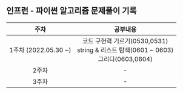 ## 인프런 - 파이썬 알고리즘 문제풀이 기록

|         주차         |                                           공부내용                                           |
| :------------------: | :------------------------------------------------------------------------------------------: |
| 1주차 (2022.05.30 ~) | 코드 구현력 기르기(0530,0531) </br>string & 리스트 탐색(0601 ~ 0603) </br> 그리디(0603,0604) |
|        2주차         |                                              -                                               |
|        3주차         |                                              -                                               |
